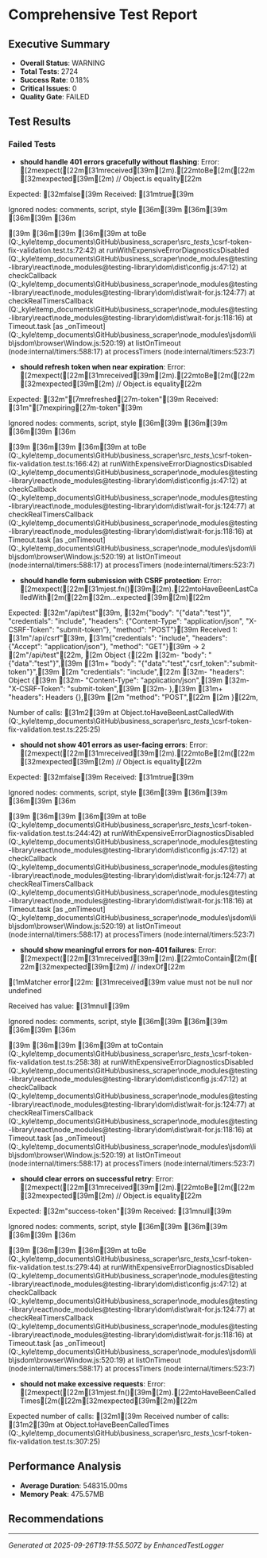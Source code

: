 # Comprehensive Test Report

## Executive Summary
- **Overall Status**: WARNING
- **Total Tests**: 2724
- **Success Rate**: 0.18%
- **Critical Issues**: 0
- **Quality Gate**: FAILED

## Test Results
### Failed Tests
- **should handle 401 errors gracefully without flashing**: Error: [2mexpect([22m[31mreceived[39m[2m).[22mtoBe[2m([22m[32mexpected[39m[2m) // Object.is equality[22m

Expected: [32mfalse[39m
Received: [31mtrue[39m

Ignored nodes: comments, script, style
[36m<html>[39m
  [36m<head />[39m
  [36m<body>[39m
    [36m<div />[39m
  [36m</body>[39m
[36m</html>[39m
    at toBe (Q:\_kyle\temp_documents\GitHub\business_scraper\src\__tests__\csrf-token-fix-validation.test.ts:72:42)
    at runWithExpensiveErrorDiagnosticsDisabled (Q:\_kyle\temp_documents\GitHub\business_scraper\node_modules\@testing-library\react\node_modules\@testing-library\dom\dist\config.js:47:12)
    at checkCallback (Q:\_kyle\temp_documents\GitHub\business_scraper\node_modules\@testing-library\react\node_modules\@testing-library\dom\dist\wait-for.js:124:77)
    at checkRealTimersCallback (Q:\_kyle\temp_documents\GitHub\business_scraper\node_modules\@testing-library\react\node_modules\@testing-library\dom\dist\wait-for.js:118:16)
    at Timeout.task [as _onTimeout] (Q:\_kyle\temp_documents\GitHub\business_scraper\node_modules\jsdom\lib\jsdom\browser\Window.js:520:19)
    at listOnTimeout (node:internal/timers:588:17)
    at processTimers (node:internal/timers:523:7)
- **should refresh token when near expiration**: Error: [2mexpect([22m[31mreceived[39m[2m).[22mtoBe[2m([22m[32mexpected[39m[2m) // Object.is equality[22m

Expected: [32m"[7mrefreshed[27m-token"[39m
Received: [31m"[7mexpiring[27m-token"[39m

Ignored nodes: comments, script, style
[36m<html>[39m
  [36m<head />[39m
  [36m<body>[39m
    [36m<div />[39m
  [36m</body>[39m
[36m</html>[39m
    at toBe (Q:\_kyle\temp_documents\GitHub\business_scraper\src\__tests__\csrf-token-fix-validation.test.ts:166:42)
    at runWithExpensiveErrorDiagnosticsDisabled (Q:\_kyle\temp_documents\GitHub\business_scraper\node_modules\@testing-library\react\node_modules\@testing-library\dom\dist\config.js:47:12)
    at checkCallback (Q:\_kyle\temp_documents\GitHub\business_scraper\node_modules\@testing-library\react\node_modules\@testing-library\dom\dist\wait-for.js:124:77)
    at checkRealTimersCallback (Q:\_kyle\temp_documents\GitHub\business_scraper\node_modules\@testing-library\react\node_modules\@testing-library\dom\dist\wait-for.js:118:16)
    at Timeout.task [as _onTimeout] (Q:\_kyle\temp_documents\GitHub\business_scraper\node_modules\jsdom\lib\jsdom\browser\Window.js:520:19)
    at listOnTimeout (node:internal/timers:588:17)
    at processTimers (node:internal/timers:523:7)
- **should handle form submission with CSRF protection**: Error: [2mexpect([22m[31mjest.fn()[39m[2m).[22mtoHaveBeenLastCalledWith[2m([22m[32m...expected[39m[2m)[22m

Expected: [32m"/api/test"[39m, [32m{"body": "{\"data\":\"test\"}", "credentials": "include", "headers": {"Content-Type": "application/json", "X-CSRF-Token": "submit-token"}, "method": "POST"}[39m
Received
       1: [31m"/api/csrf"[39m, [31m{"credentials": "include", "headers": {"Accept": "application/json"}, "method": "GET"}[39m
->     2
          [2m"/api/test"[22m,
        [2m  Object {[22m
        [32m-   "body": "{\"data\":\"test\"}",[39m
        [31m+   "body": "{\"data\":\"test\",\"csrf_token\":\"submit-token\"}",[39m
        [2m    "credentials": "include",[22m
        [32m-   "headers": Object {[39m
        [32m-     "Content-Type": "application/json",[39m
        [32m-     "X-CSRF-Token": "submit-token",[39m
        [32m-   },[39m
        [31m+   "headers": Headers {},[39m
        [2m    "method": "POST",[22m
        [2m  }[22m,

Number of calls: [31m2[39m
    at Object.toHaveBeenLastCalledWith (Q:\_kyle\temp_documents\GitHub\business_scraper\src\__tests__\csrf-token-fix-validation.test.ts:225:25)
- **should not show 401 errors as user-facing errors**: Error: [2mexpect([22m[31mreceived[39m[2m).[22mtoBe[2m([22m[32mexpected[39m[2m) // Object.is equality[22m

Expected: [32mfalse[39m
Received: [31mtrue[39m

Ignored nodes: comments, script, style
[36m<html>[39m
  [36m<head />[39m
  [36m<body>[39m
    [36m<div />[39m
  [36m</body>[39m
[36m</html>[39m
    at toBe (Q:\_kyle\temp_documents\GitHub\business_scraper\src\__tests__\csrf-token-fix-validation.test.ts:244:42)
    at runWithExpensiveErrorDiagnosticsDisabled (Q:\_kyle\temp_documents\GitHub\business_scraper\node_modules\@testing-library\react\node_modules\@testing-library\dom\dist\config.js:47:12)
    at checkCallback (Q:\_kyle\temp_documents\GitHub\business_scraper\node_modules\@testing-library\react\node_modules\@testing-library\dom\dist\wait-for.js:124:77)
    at checkRealTimersCallback (Q:\_kyle\temp_documents\GitHub\business_scraper\node_modules\@testing-library\react\node_modules\@testing-library\dom\dist\wait-for.js:118:16)
    at Timeout.task [as _onTimeout] (Q:\_kyle\temp_documents\GitHub\business_scraper\node_modules\jsdom\lib\jsdom\browser\Window.js:520:19)
    at listOnTimeout (node:internal/timers:588:17)
    at processTimers (node:internal/timers:523:7)
- **should show meaningful errors for non-401 failures**: Error: [2mexpect([22m[31mreceived[39m[2m).[22mtoContain[2m([22m[32mexpected[39m[2m) // indexOf[22m

[1mMatcher error[22m: [31mreceived[39m value must not be null nor undefined

Received has value: [31mnull[39m

Ignored nodes: comments, script, style
[36m<html>[39m
  [36m<head />[39m
  [36m<body>[39m
    [36m<div />[39m
  [36m</body>[39m
[36m</html>[39m
    at toContain (Q:\_kyle\temp_documents\GitHub\business_scraper\src\__tests__\csrf-token-fix-validation.test.ts:258:38)
    at runWithExpensiveErrorDiagnosticsDisabled (Q:\_kyle\temp_documents\GitHub\business_scraper\node_modules\@testing-library\react\node_modules\@testing-library\dom\dist\config.js:47:12)
    at checkCallback (Q:\_kyle\temp_documents\GitHub\business_scraper\node_modules\@testing-library\react\node_modules\@testing-library\dom\dist\wait-for.js:124:77)
    at checkRealTimersCallback (Q:\_kyle\temp_documents\GitHub\business_scraper\node_modules\@testing-library\react\node_modules\@testing-library\dom\dist\wait-for.js:118:16)
    at Timeout.task [as _onTimeout] (Q:\_kyle\temp_documents\GitHub\business_scraper\node_modules\jsdom\lib\jsdom\browser\Window.js:520:19)
    at listOnTimeout (node:internal/timers:588:17)
    at processTimers (node:internal/timers:523:7)
- **should clear errors on successful retry**: Error: [2mexpect([22m[31mreceived[39m[2m).[22mtoBe[2m([22m[32mexpected[39m[2m) // Object.is equality[22m

Expected: [32m"success-token"[39m
Received: [31mnull[39m

Ignored nodes: comments, script, style
[36m<html>[39m
  [36m<head />[39m
  [36m<body>[39m
    [36m<div />[39m
  [36m</body>[39m
[36m</html>[39m
    at toBe (Q:\_kyle\temp_documents\GitHub\business_scraper\src\__tests__\csrf-token-fix-validation.test.ts:279:44)
    at runWithExpensiveErrorDiagnosticsDisabled (Q:\_kyle\temp_documents\GitHub\business_scraper\node_modules\@testing-library\react\node_modules\@testing-library\dom\dist\config.js:47:12)
    at checkCallback (Q:\_kyle\temp_documents\GitHub\business_scraper\node_modules\@testing-library\react\node_modules\@testing-library\dom\dist\wait-for.js:124:77)
    at checkRealTimersCallback (Q:\_kyle\temp_documents\GitHub\business_scraper\node_modules\@testing-library\react\node_modules\@testing-library\dom\dist\wait-for.js:118:16)
    at Timeout.task [as _onTimeout] (Q:\_kyle\temp_documents\GitHub\business_scraper\node_modules\jsdom\lib\jsdom\browser\Window.js:520:19)
    at listOnTimeout (node:internal/timers:588:17)
    at processTimers (node:internal/timers:523:7)
- **should not make excessive requests**: Error: [2mexpect([22m[31mjest.fn()[39m[2m).[22mtoHaveBeenCalledTimes[2m([22m[32mexpected[39m[2m)[22m

Expected number of calls: [32m1[39m
Received number of calls: [31m2[39m
    at Object.toHaveBeenCalledTimes (Q:\_kyle\temp_documents\GitHub\business_scraper\src\__tests__\csrf-token-fix-validation.test.ts:307:25)

## Performance Analysis
- **Average Duration**: 548315.00ms
- **Memory Peak**: 475.57MB

## Recommendations


---
*Generated at 2025-09-26T19:11:55.507Z by EnhancedTestLogger*